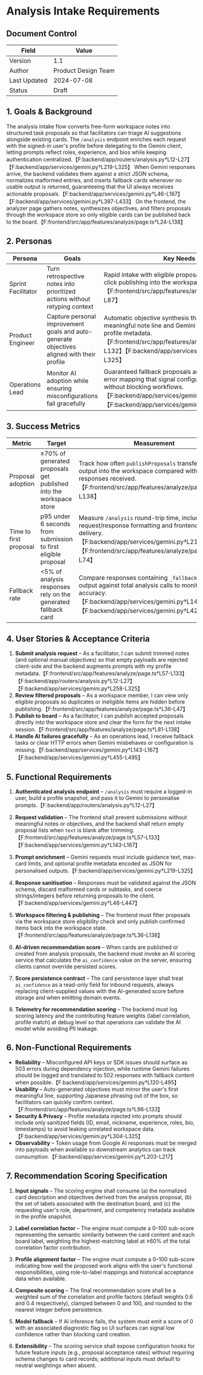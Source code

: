 # Analysis Intake Requirements

## Document Control

| Field | Value |
| --- | --- |
| Version | 1.1 |
| Author | Product Design Team |
| Last Updated | 2024-07-08 |
| Status | Draft |

## 1. Goals & Background

The analysis intake flow converts free-form workspace notes into structured task proposals so that facilitators can triage AI suggestions alongside existing cards. The `/analysis` endpoint enriches each request with the signed-in user's profile before delegating to the Gemini client, letting prompts reflect roles, experience, and bios while keeping authentication centralized.【F:backend/app/routers/analysis.py†L12-L27】【F:backend/app/services/gemini.py†L219-L325】 When Gemini responses arrive, the backend validates them against a strict JSON schema, normalizes malformed entries, and inserts fallback cards whenever no usable output is returned, guaranteeing that the UI always receives actionable proposals.【F:backend/app/services/gemini.py†L46-L167】【F:backend/app/services/gemini.py†L387-L433】 On the frontend, the analyzer page gathers notes, synthesizes objectives, and filters proposals through the workspace store so only eligible cards can be published back to the board.【F:frontend/src/app/features/analyze/page.ts†L24-L138】

## 2. Personas

| Persona | Goals | Key Needs |
| --- | --- | --- |
| Sprint Facilitator | Turn retrospective notes into prioritized actions without retyping context | Rapid intake with eligible proposal filtering and one-click publishing into the workspace board.【F:frontend/src/app/features/analyze/page.ts†L36-L87】 |
| Product Engineer | Capture personal improvement goals and auto-generate objectives aligned with their profile | Automatic objective synthesis that reflects the first meaningful note line and Gemini prompts that mirror profile metadata.【F:frontend/src/app/features/analyze/page.ts†L53-L132】【F:backend/app/services/gemini.py†L258-L325】 |
| Operations Lead | Monitor AI adoption while ensuring misconfigurations fail gracefully | Guaranteed fallback proposals and HTTP 502/503 error mapping that signal configuration issues without blocking workflows.【F:backend/app/services/gemini.py†L143-L433】【F:backend/app/services/gemini.py†L480-L495】 |

## 3. Success Metrics

| Metric | Target | Measurement |
| --- | --- | --- |
| Proposal adoption | ≥70% of generated proposals get published into the workspace store | Track how often `publishProposals` transfers Gemini output into the workspace compared with analysis responses received.【F:frontend/src/app/features/analyze/page.ts†L36-L138】 |
| Time to first proposal | p95 under 6 seconds from submission to first eligible proposal | Measure `/analysis` round-trip time, including Gemini request/response formatting and frontend resource delivery.【F:backend/app/services/gemini.py†L219-L274】【F:frontend/src/app/features/analyze/page.ts†L30-L74】 |
| Fallback rate | <5% of analysis responses rely on the generated fallback card | Compare responses containing `_fallback_card` output against total analysis calls to monitor model accuracy.【F:backend/app/services/gemini.py†L143-L167】【F:backend/app/services/gemini.py†L428-L433】 |

## 4. User Stories & Acceptance Criteria

1. **Submit analysis request** – As a facilitator, I can submit trimmed notes (and optional manual objectives) so that empty payloads are rejected client-side and the backend augments prompts with my profile metadata.【F:frontend/src/app/features/analyze/page.ts†L57-L133】【F:backend/app/routers/analysis.py†L12-L27】【F:backend/app/services/gemini.py†L258-L325】
2. **Review filtered proposals** – As a workspace member, I can view only eligible proposals so duplicates or ineligible items are hidden before publishing.【F:frontend/src/app/features/analyze/page.ts†L36-L47】
3. **Publish to board** – As a facilitator, I can publish accepted proposals directly into the workspace store and clear the form for the next intake session.【F:frontend/src/app/features/analyze/page.ts†L81-L138】
4. **Handle AI failures gracefully** – As an operations lead, I receive fallback tasks or clear HTTP errors when Gemini misbehaves or configuration is missing.【F:backend/app/services/gemini.py†L143-L167】【F:backend/app/services/gemini.py†L455-L495】

## 5. Functional Requirements

1. **Authenticated analysis endpoint** – `/analysis` must require a logged-in user, build a profile snapshot, and pass it to Gemini to personalise prompts.【F:backend/app/routers/analysis.py†L12-L27】
2. **Request validation** – The frontend shall prevent submissions without meaningful notes or objectives, and the backend shall return empty proposal lists when `text` is blank after trimming.【F:frontend/src/app/features/analyze/page.ts†L57-L133】【F:backend/app/services/gemini.py†L143-L167】
3. **Prompt enrichment** – Gemini requests must include guidance text, max-card limits, and optional profile metadata encoded as JSON for personalised outputs.【F:backend/app/services/gemini.py†L219-L325】
4. **Response sanitisation** – Responses must be validated against the JSON schema, discard malformed cards or subtasks, and coerce strings/integers before returning proposals to the client.【F:backend/app/services/gemini.py†L46-L447】
5. **Workspace filtering & publishing** – The frontend must filter proposals via the workspace store eligibility check and only publish confirmed items back into the workspace state.【F:frontend/src/app/features/analyze/page.ts†L36-L138】

6. **AI-driven recommendation score** – When cards are published or created from analysis proposals, the backend must invoke an AI scoring service that calculates the `ai_confidence` value on the server, ensuring clients cannot override persisted scores.

7. **Score persistence contract** – The card persistence layer shall treat `ai_confidence` as a read-only field for inbound requests, always replacing client-supplied values with the AI-generated score before storage and when emitting domain events.

8. **Telemetry for recommendation scoring** – The backend must log scoring latency and the contributing feature weights (label correlation, profile match) at debug level so that operations can validate the AI model while avoiding PII leakage.

## 6. Non-Functional Requirements

- **Reliability** – Misconfigured API keys or SDK issues should surface as 503 errors during dependency injection, while runtime Gemini failures should be logged and translated to 502 responses with fallback content when possible.【F:backend/app/services/gemini.py†L120-L495】
- **Usability** – Auto-generated objectives must mirror the user's first meaningful line, supporting Japanese phrasing out of the box, so facilitators can quickly confirm context.【F:frontend/src/app/features/analyze/page.ts†L96-L133】
- **Security & Privacy** – Profile metadata injected into prompts should include only sanitized fields (ID, email, nickname, experience, roles, bio, timestamps) to avoid leaking unrelated workspace data.【F:backend/app/services/gemini.py†L304-L325】
- **Observability** – Token usage from Google AI responses must be merged into payloads when available so downstream analytics can track consumption.【F:backend/app/services/gemini.py†L203-L217】

## 7. Recommendation Scoring Specification

1. **Input signals** – The scoring engine shall consume (a) the normalized card description and objectives derived from the analysis proposal, (b) the set of labels associated with the destination board, and (c) the requesting user's role, department, and competency metadata available in the profile snapshot.

2. **Label correlation factor** – The engine must compute a 0–100 sub-score representing the semantic similarity between the card content and each board label, weighting the highest-matching label at ≥60% of the total correlation factor contribution.

3. **Profile alignment factor** – The engine must compute a 0–100 sub-score indicating how well the proposed work aligns with the user's functional responsibilities, using role-to-label mappings and historical acceptance data when available.

4. **Composite scoring** – The final recommendation score shall be a weighted sum of the correlation and profile factors (default weights 0.6 and 0.4 respectively), clamped between 0 and 100, and rounded to the nearest integer before persistence.

5. **Model fallback** – If AI inference fails, the system must emit a score of 0 with an associated diagnostic flag so UI surfaces can signal low confidence rather than blocking card creation.

6. **Extensibility** – The scoring service shall expose configuration hooks for future feature inputs (e.g., proposal acceptance rates) without requiring schema changes to card records; additional inputs must default to neutral weightings when absent.
